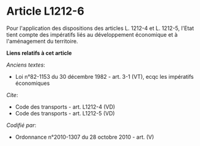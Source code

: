 # Article L1212-6

Pour l'application des dispositions des articles L. 1212-4 et L. 1212-5, l'Etat tient compte des impératifs liés au
développement économique et à l'aménagement du territoire.

**Liens relatifs à cet article**

_Anciens textes_:

  - Loi n°82-1153 du 30 décembre 1982 - art. 3-1 (VT), ecqc les impératifs économiques

_Cite_:

  - Code des transports - art. L1212-4 (VD)
  - Code des transports - art. L1212-5 (VD)

_Codifié par_:

  - Ordonnance n°2010-1307 du 28 octobre 2010 - art. (V)
